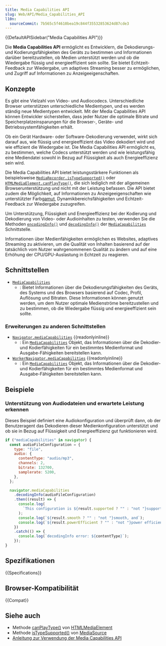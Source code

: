 ```yaml
---
title: Media Capabilities API
slug: Web/API/Media_Capabilities_API
l10n:
  sourceCommit: 7b565c5f4610bea19c844f35532853624d87cde3
---
```


{{DefaultAPISidebar("Media Capabilities API")}}

Die **Media Capabilities API** ermöglicht es Entwicklern, die Dekodierungs- und Kodierungsfähigkeiten des Geräts zu bestimmen und Informationen darüber bereitzustellen, ob Medien unterstützt werden und ob die Wiedergabe flüssig und energieeffizient sein sollte. Sie bietet Echtzeit-Feedback zur Wiedergabe, um adaptives Streaming besser zu ermöglichen, und Zugriff auf Informationen zu Anzeigeeigenschaften.

## Konzepte

Es gibt eine Vielzahl von Video- und Audiocodecs. Unterschiedliche Browser unterstützen unterschiedliche Medientypen, und es werden ständig neue Medientypen entwickelt. Mit der Media Capabilities API können Entwickler sicherstellen, dass jeder Nutzer die optimale Bitrate und Speicherplatzeinsparungen für die Browser-, Geräte- und Betriebssystemfähigkeiten erhält.

Ob ein Gerät Hardware- oder Software-Dekodierung verwendet, wirkt sich darauf aus, wie flüssig und energieeffizient das Video dekodiert wird und wie effizient die Wiedergabe ist. Die Media Capabilities API ermöglicht es, zu bestimmen, welche Codecs unterstützt werden und wie leistungsfähig eine Mediendatei sowohl in Bezug auf Flüssigkeit als auch Energieeffizienz sein wird.

Die Media Capabilities API bietet leistungsstärkere Funktionen als beispielsweise [`MediaRecorder.isTypeSupported()`](/de/docs/Web/API/MediaRecorder/isTypeSupported_static) oder [`HTMLMediaElement.canPlayType()`](/de/docs/Web/API/HTMLMediaElement/canPlayType), die sich lediglich mit der allgemeinen Browserunterstützung und nicht mit der Leistung befassen. Die API bietet zudem die Möglichkeit, auf Informationen zu Anzeigeeigenschaften wie unterstützter Farb[gamut](/de/docs/Glossary/gamut), Dynamikbereichsfähigkeiten und Echtzeit-Feedback zur Wiedergabe zuzugreifen.

Um Unterstützung, Flüssigkeit und Energieeffizienz bei der Kodierung und Dekodierung von Video- oder Audioinhalten zu testen, verwenden Sie die Methoden [`encodingInfo()`](/de/docs/Web/API/MediaCapabilities/encodingInfo) und [`decodingInfo()`](/de/docs/Web/API/MediaCapabilities/decodingInfo) der [`MediaCapabilities`](/de/docs/Web/API/MediaCapabilities) Schnittstelle.

Informationen über Medienfähigkeiten ermöglichen es Websites, adaptives Streaming zu aktivieren, um die Qualität von Inhalten basierend auf der tatsächlich vom Nutzer wahrgenommenen Qualität zu ändern und auf eine Erhöhung der CPU/GPU-Auslastung in Echtzeit zu reagieren.

## Schnittstellen

- [`MediaCapabilities`](/de/docs/Web/API/MediaCapabilities)
  - : Bietet Informationen über die Dekodierungsfähigkeiten des Geräts, des Systems und des Browsers basierend auf Codec, Profil, Auflösung und Bitraten. Diese Informationen können genutzt werden, um dem Nutzer optimale Medienströme bereitzustellen und zu bestimmen, ob die Wiedergabe flüssig und energieeffizient sein sollte.

### Erweiterungen zu anderen Schnittstellen

- [`Navigator.mediaCapabilities`](/de/docs/Web/API/Navigator/mediaCapabilities) {{readonlyinline}}
  - : Ein [`MediaCapabilities`](/de/docs/Web/API/MediaCapabilities) Objekt, das Informationen über die Dekodier- und Kodierfähigkeiten für ein bestimmtes Medienformat und Ausgabe-Fähigkeiten bereitstellen kann.
- [`WorkerNavigator.mediaCapabilities`](/de/docs/Web/API/WorkerNavigator/mediaCapabilities) {{readonlyinline}}
  - : Ein [`MediaCapabilities`](/de/docs/Web/API/MediaCapabilities) Objekt, das Informationen über die Dekodier- und Kodierfähigkeiten für ein bestimmtes Medienformat und Ausgabe-Fähigkeiten bereitstellen kann.

## Beispiele

### Unterstützung von Audiodateien und erwartete Leistung erkennen

Dieses Beispiel definiert eine Audiokonfiguration und überprüft dann, ob der Benutzeragent das Dekodieren dieser Medienkonfiguration unterstützt und ob sie in Bezug auf Flüssigkeit und Energieeffizienz gut funktionieren wird.

```js
if ("mediaCapabilities" in navigator) {
  const audioFileConfiguration = {
    type: "file",
    audio: {
      contentType: "audio/mp3",
      channels: 2,
      bitrate: 132700,
      samplerate: 5200,
    },
  };

  navigator.mediaCapabilities
    .decodingInfo(audioFileConfiguration)
    .then((result) => {
      console.log(
        `This configuration is ${result.supported ? "" : "not "}supported,`,
      );
      console.log(`${result.smooth ? "" : "not "}smooth, and`);
      console.log(`${result.powerEfficient ? "" : "not "}power efficient.`);
    })
    .catch(() => {
      console.log(`decodingInfo error: ${contentType}`);
    });
}
```

## Spezifikationen

{{Specifications}}

## Browser-Kompatibilität

{{Compat}}

## Siehe auch

- Methode [canPlayType()](/de/docs/Web/API/HTMLMediaElement/canPlayType) von [HTMLMediaElement](/de/docs/Web/API/HTMLMediaElement)
- Methode [isTypeSupported()](/de/docs/Web/API/MediaSource/isTypeSupported_static) von [MediaSource](/de/docs/Web/API/MediaSource)
- [Anleitung zur Verwendung der Media Capabilities API](/de/docs/Web/API/Media_Capabilities_API/Using_the_Media_Capabilities_API)
